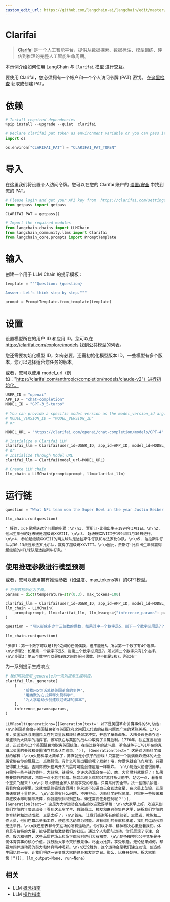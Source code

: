 ```yaml
---
custom_edit_url: https://github.com/langchain-ai/langchain/edit/master/docs/docs/integrations/llms/clarifai.ipynb
---
```


# Clarifai

>[Clarifai](https://www.clarifai.com/) 是一个人工智能平台，提供从数据探索、数据标注、模型训练、评估到推理的完整人工智能生命周期。

本示例介绍如何使用 LangChain 与 `Clarifai` [模型](https://clarifai.com/explore/models) 进行交互。

要使用 Clarifai，您必须拥有一个帐户和一个个人访问令牌 (PAT) 密钥。
[在这里检查](https://clarifai.com/settings/security) 获取或创建 PAT。

# 依赖

```python
# Install required dependencies
%pip install --upgrade --quiet  clarifai
```

```python
# Declare clarifai pat token as environment variable or you can pass it as argument in clarifai class.
import os

os.environ["CLARIFAI_PAT"] = "CLARIFAI_PAT_TOKEN"
```

# 导入
在这里我们将设置个人访问令牌。您可以在您的 Clarifai 账户的 [设置/安全](https://clarifai.com/settings/security) 中找到您的 PAT。

```python
# Please login and get your API key from  https://clarifai.com/settings/security
from getpass import getpass

CLARIFAI_PAT = getpass()
```

```python
# Import the required modules
from langchain.chains import LLMChain
from langchain_community.llms import Clarifai
from langchain_core.prompts import PromptTemplate
```

# 输入
创建一个用于 LLM Chain 的提示模板：

```python
template = """Question: {question}

Answer: Let's think step by step."""

prompt = PromptTemplate.from_template(template)
```

# 设置
设置模型所在的用户 ID 和应用 ID。您可以在 https://clarifai.com/explore/models 找到公共模型的列表。

您还需要初始化模型 ID，如有必要，还需初始化模型版本 ID。一些模型有多个版本，您可以选择适合您任务的版本。

或者，您可以使用 model_url（例如："https://clarifai.com/anthropic/completion/models/claude-v2"）进行初始化。


```python
USER_ID = "openai"
APP_ID = "chat-completion"
MODEL_ID = "GPT-3_5-turbo"

# You can provide a specific model version as the model_version_id arg.
# MODEL_VERSION_ID = "MODEL_VERSION_ID"
# or

MODEL_URL = "https://clarifai.com/openai/chat-completion/models/GPT-4"
```


```python
# Initialize a Clarifai LLM
clarifai_llm = Clarifai(user_id=USER_ID, app_id=APP_ID, model_id=MODEL_ID)
# or
# Initialize through Model URL
clarifai_llm = Clarifai(model_url=MODEL_URL)
```


```python
# Create LLM chain
llm_chain = LLMChain(prompt=prompt, llm=clarifai_llm)
```

# 运行链

```python
question = "What NFL team won the Super Bowl in the year Justin Beiber was born?"

llm_chain.run(question)
```

```output
' 好的，以下是解决这个问题的步骤：\n\n1. 贾斯汀·比伯出生于1994年3月1日。\n\n2. 他出生年份的超级碗是超级碗XXVIII。\n\n3. 超级碗XXVIII于1994年1月30日进行。\n\n4. 参加超级碗XXVIII的两支球队是达拉斯牛仔队和布法罗比尔队。\n\n5. 达拉斯牛仔队以30-13战胜布法罗比尔队，赢得了超级碗XXVIII。\n\n因此，贾斯汀·比伯出生年份赢得超级碗的NFL球队是达拉斯牛仔队。'
```

## 使用推理参数进行模型预测
或者，您可以使用带有推理参数（如温度、max_tokens等）的GPT模型。

```python
# 将参数初始化为字典。
params = dict(temperature=str(0.3), max_tokens=100)
```

```python
clarifai_llm = Clarifai(user_id=USER_ID, app_id=APP_ID, model_id=MODEL_ID)
llm_chain = LLMChain(
    prompt=prompt, llm=clarifai_llm, llm_kwargs={"inference_params": params}
)
```

```python
question = "可以形成多少个三位数的偶数，如果其中一个数字是5，则下一个数字必须是7？"

llm_chain.run(question)
```

```output
'步骤1：第一个数字可以是1到9之间的任何偶数，但不能是5。所以第一个数字有4个选择。\n\n步骤2：如果第一个数字不是5，则第二个数字必须是7。所以第二个数字只有1个选择。\n\n步骤3：第三个数字可以是0到9之间的任何偶数，但不能是5和7。所以有'
```

为一系列提示生成响应

```python
# 我们可以使用_generate为一系列提示生成响应。
clarifai_llm._generate(
    [
        "帮我用5句话总结美国革命的事件",
        "用幽默的方式解释火箭科学",
        "为大学运动会创建欢迎致辞的脚本",
    ],
    inference_params=params,
)
```

```output
LLMResult(generations=[[Generation(text=' 以下是美国革命关键事件的5句总结：\n\n美国革命始于美国殖民者与英国政府之间因无代表的征税问题而产生的紧张关系。1775年，英国军队与美国民兵在列克星敦和康科德爆发冲突，开启了革命战争。大陆会议任命乔治·华盛顿为大陆军的指挥官，该军队在与英国的战斗中取得了关键胜利。1776年，独立宣言被通过，正式宣布13个美国殖民地脱离英国统治。在经过数年的战斗后，革命战争于1781年在约克镇以英国的失败和美国独立的承认而结束。')], [Generation(text=" 这是对火箭科学幽默的解释：\n\n火箭科学太简单了，简直就是小孩子的游戏！只需把一个装满爆炸液体的大金属管绑在你的屁股上，点燃引信。有什么可能出错的呢？发射！嗖，你很快就会飞向月球。只要记得戴上头盔，否则你的头在离开大气层时可能会像痘痘一样爆炸。 \n\n制造火箭也很简单。只需将一些辛辣的香料、大蒜粉、辣椒粉、少许火药混合在一起，瞧，火箭燃料就做好了！如果想要额外的刺激，再加一点小苏打和醋。摇匀后倒入你的DIY苏打瓶火箭中。站远一点，看看那个宝贝飞起来！\n\n引导火箭是全家人都能享受的乐趣。只需系好安全带，按一些随机按钮，看看你会到哪里。这就像是终极惊喜假期！你永远不知道自己会到达金星、在火星上坠毁，还是快速穿越土星的环。 \n\n如果有什么问题，不用担心。火箭科学轻松简单。只需用一些胶带和疯狂胶水即时排除故障，你就能很快回到正轨。谁还需要任务控制呢？')], [Generation(text=" 这是为大学运动会准备的欢迎致辞草稿：\n\n大家早上好，欢迎来到我们学院的年度运动会！看到这么多学生、教职员工、校友和嘉宾聚集在这里，庆祝我们学院的体育精神和运动成就，真是太好了。\n\n首先，让我们感谢所有的组织者、志愿者、教练和工作人员，他们在幕后辛勤工作，使这次活动成为可能。没有你们的奉献和承诺，我们的运动会将无法举行。\n\n我还想表彰今天在场的所有运动员。你们以才华、精神和决心激励着我们。体育具有独特的力量，能够团结和激励我们的社区。通过个人和团队运动，你们展现了专注、合作、毅力和韧性，这些品质在场上和场下都会对你们大有裨益。\n\n竞争精神和公平竞争是任何体育赛事的核心价值。我鼓励大家今天积极竞争。尽全力比赛，享受乐趣。无论结果如何，都要为同伴运动员的努力和体育精神喝彩。\n\n无论胜负，这个运动会是我们建立友谊、创造终生回忆的一天。让我们把这一天变成大家的健身和友谊之日。那么，比赛开始吧。祝大家愉快！")]], llm_output=None, run=None)
```

## 相关

- LLM [概念指南](/docs/concepts/#llms)
- LLM [操作指南](/docs/how_to/#llms)